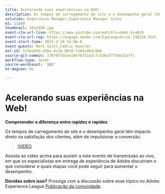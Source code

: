 ```yaml
---
title: Acelerando suas experiências na Web!
description: Os tempos de carregamento do site e o desempenho geral têm impacto direto na satisfação dos clientes, além de impulsionar a conversão.
solution: Experience Manager,Experience Manager Sites
kt: 11840
thumbnail: 3414150.jpg
event-cta-url-live: https://www.youtube.com/watch?v=uHeb_GvaBc0
event-cta-url-reg: https://engage.adobe.com/ExpLeagueLive-230216.html
event-start-time: 2023-2-16 14:00-8
event-guests: Mark Szulc,Cedric Huesler
exl-id: 533ee6bb-d3ba-4c2b-8018-f265adbdc9b0
source-git-commit: 17070f55bae19ef0751a2c7c536af7758e31affc
workflow-type: tm+mt
source-wordcount: '103'
ht-degree: 0%

---
```


# Acelerando suas experiências na Web!

**Compreender a diferença entre rapidez e rapidez**

Os tempos de carregamento do site e o desempenho geral têm impacto direto na satisfação dos clientes, além de impulsionar a conversão.

>[!VIDEO](https://video.tv.adobe.com/v/3414150/?quality=12&learn=on)

Assista ao vídeo acima para assistir a este evento de transmissão ao vivo, em que os especialistas em entrega de experiência de Adobe discutiram o que considerar e quais etapas você pode seguir para aumentar o desempenho.

**Dúvidas sobre isso?** Prossiga com a discussão sobre esse tópico no Adobe Experience League [Publicação da comunidade](https://experienceleaguecommunities.adobe.com/t5/adobe-experience-manager/experience-league-live-post-session-discussion-speeding-up-your/m-p/575513#M36836).
